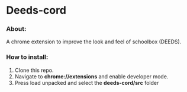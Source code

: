 # Deeds-cord
### About:
A chrome extension to improve the look and feel of schoolbox (DEEDS).

### How to install:
1) Clone this repo.
2) Navigate to __chrome://extensions__ and enable developer mode.
3) Press load unpacked and select the __deeds-cord/src__ folder
